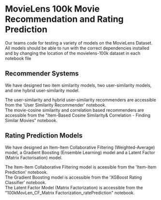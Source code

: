 # MovieLens 100k Movie Recommendation and Rating Prediction
Our teams code for testing a variety of models on the MovieLens Dataset.
All models should be able to run with the correct dependencies installed and by changing the location of the movielens-100k dataset in each notebook file

## Recommender Systems
We have designed two item similarity models, two user-similarity models, and one hybrid user-similarity model.

The user-similarity and hybrid user-similarity recommenders are accessible from the 'User Similarity Recommender' notebook.\
The movie-cosine similarity and correlation based recommenders are accessible from the "Item-Based Cosine Similarity& Correlation - Finding Similar Movies" notebook.

## Rating Prediction Models
We have designed an Item-Item Collaborative Filtering (Weighted-Average) model, a Gradient Boosting (Ensemble Learning) model and a Latent Factor (Matrix Factorisation) model.

The Item-Item Collaborative Filtering model is aceesible from the 'Item-Item Prediction' notebook. \
The Gradient Boosting model is accessible from the 'XGBoost Rating Classifier' notebook.\
The Latent Factor Model (Matrix Factorization) is accessible from the "100kMovLen_CF_Matrix Factorization_ratePrediction" notebook.
